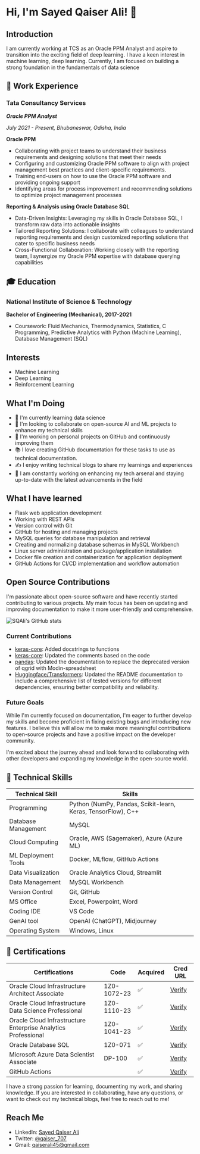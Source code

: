 # Hi, I'm Sayed Qaiser Ali! 👋

## Introduction

I am currently working at TCS as an Oracle PPM Analyst and aspire to transition into the exciting field of deep learning. I have a keen interest in machine learning, deep learning. Currently, I am focused on building a strong foundation in the fundamentals of data science

## 💼 Work Experience

### Tata Consultancy Services
***Oracle PPM Analyst***

*July 2021 - Present, Bhubaneswar, Odisha, India*

**Oracle PPM**

-	Collaborating with project teams to understand their business
requirements and designing solutions that meet their needs
-	Configuring and customizing Oracle PPM software to align
with project management best practices and client-specific requirements.
-	Training end-users on how to use the Oracle PPM software
and providing ongoing support
- Identifying areas for process improvement and
recommending solutions to optimize project management processes

**Reporting & Analysis using Oracle Database SQL**

- Data-Driven Insights: Leveraging my skills in Oracle Database SQL, I transform raw data into actionable insights
- Tailored Reporting Solutions: I collaborate with colleagues to understand reporting requirements and design customized reporting solutions that cater to specific business needs
- Cross-Functional Collaboration: Working closely with the reporting team, I synergize my Oracle PPM expertise with database querying capabilities


## 🎓 Education
### National Institute of Science & Technology
**Bachelor of Engineering (Mechanical), 2017-2021**
- Coursework: Fluid Mechanics, Thermodynamics, Statistics, C Programming, Predictive Analytics with Python (Machine Learning), Database Management (SQL)


## Interests
- Machine Learning
- Deep Learning
- Reinforcement Learning


## What I'm Doing
- 🌱 I'm currently learning data science
- 💞️ I'm looking to collaborate on open-source AI and ML projects to enhance my technical skills
- 🔭 I'm working on personal projects on GitHub and continuously improving them
- 📚 I love creating GitHub documentation for these tasks to use as technical documentation.
- ✍️ I enjoy writing technical blogs to share my learnings and experiences
- 🚀 I am constantly working on enhancing my tech arsenal and staying up-to-date with the latest advancements in the field


## What I have learned
- Flask web application development
- Working with REST APIs
- Version control with Git
- GitHub for hosting and managing projects
- MySQL queries for database manipulation and retrieval
- Creating and normalizing database schemas in MySQL Workbench
- Linux server administration and package/application installation
- Docker file creation and containerization for application deployment
- GitHub Actions for CI/CD implementation and workflow automation


## Open Source Contributions

I'm passionate about open-source software and have recently started contributing to various projects. My main focus has been on updating and improving documentation to make it more user-friendly and comprehensive.

![SQAli's GitHub stats](https://github-readme-stats.vercel.app/api?username=sqali&show_icons=true)

### Current Contributions

- [keras-core](https://github.com/keras-team/keras-core/pull/514): Added docstrings to functions
- [keras-core](https://github.com/keras-team/keras-core/pull/513): Updated the comments based on the code
- [pandas](https://github.com/pandas-dev/pandas/pull/53980): Updated the documentation to replace the deprecated version of qgrid with Modin-spreadsheet
- [Huggingface/Transformers](https://github.com/huggingface/transformers/pull/24307): Updated the README documentation to include a comprehensive list of tested versions for different dependencies, ensuring better compatibility and reliability.


### Future Goals

While I'm currently focused on documentation, I'm eager to further develop my skills and become proficient in fixing existing bugs and introducing new features. I believe this will allow me to make more meaningful contributions to open-source projects and have a positive impact on the developer community.

I'm excited about the journey ahead and look forward to collaborating with other developers and expanding my knowledge in the open-source world.


## 🤖 Technical Skills

| Technical Skill      | Skills                                           |
|---------------------|---------------------------------------------------|
| Programming         | Python (NumPy, Pandas, Scikit-learn, Keras, TensorFlow), C++|
| Database Management | MySQL                                            |
| Cloud Computing     | Oracle, AWS (Sagemaker), Azure (Azure ML)        |
| ML Deployment Tools | Docker, MLflow, GitHub Actions                   |
| Data Visualization  | Oracle Analytics Cloud, Streamlit                |
| Data Management     | MySQL Workbench                      |
| Version Control     | Git, GitHub                                      |
| MS Office           | Excel, Powerpoint, Word                          |
| Coding IDE          | VS Code                                          |
| GenAI tool          | OpenAI (ChatGPT), Midjourney                     |
| Operating System    | Windows, Linux                                   |



## 📜 Certifications
| Certifications                                                  |    Code       | Acquired | Cred URL   |
|-----------------------------------------------------------------|---------------|----------|------------|
| Oracle Cloud Infrastructure Architect Associate                 | 1Z0-1072-23   | &#x2705; | [Verify](https://catalog-education.oracle.com/pls/certview/sharebadge?id=0806C2C0204969B31945998A5208A6EF75CD46C6C59493F8F1CF5401C407F306) |
| Oracle Cloud Infrastructure Data Science Professional           | 1Z0-1110-23   | &#x2705; | [Verify](https://catalog-education.oracle.com/pls/certview/sharebadge?id=69B0E79DF74022BF351689E761359479683CEA603B519F822D4C9A2456223099) |
| Oracle Cloud Infrastructure Enterprise Analytics Professional   | 1Z0-1041-23   | &#x2705; | [Verify]() |
| Oracle Database SQL                                             | 1Z0-071       | &#x2705; | [Verify]() |
| Microsoft Azure Data Scientist Associate                        | DP-100        | &#x2705; | [Verify]() |
| GitHub Actions                                                  |               | &#x2705; | [Verify]() |

I have a strong passion for learning, documenting my work, and sharing knowledge. If you are interested in collaborating, have any questions, or want to check out my technical blogs, feel free to reach out to me!

## Reach Me
- LinkedIn: [Sayed Qaiser Ali](https://www.linkedin.com/in/sayed-qaiser-ali-916b181ab/)
- Twitter: [@qaiser_707](https://twitter.com/qaiser_707)
- Gmail: [qaiserali45@gmail.com](qaiserali45@gmail.com)
